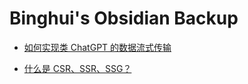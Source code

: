 # Binghui's Obsidian Backup

- [如何实现类 ChatGPT 的数据流式传输](./如何实现类%20ChatGPT%20的数据流式传输.md)

- [什么是 CSR、SSR、SSG？](CSR、SSR、SSG、RSC、CSC.md)

